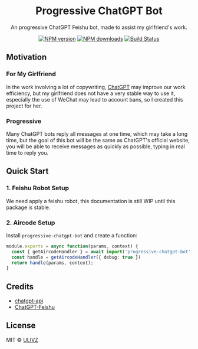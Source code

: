 <h1 align="center">Progressive ChatGPT Bot</h1>

<p align="center">
    An progressive ChatGPT Feishu bot, made to assist my girlfriend's work.
</p>

<p align="center">
    <a href="https://npmjs.com/package/progressive-chatgpt-bot"><img src="https://img.shields.io/npm/v/progressive-chatgpt-bot.svg?style=flat" alt="NPM version"></a> 
    <a href="https://npmjs.com/package/progressive-chatgpt-bot"><img src="https://img.shields.io/npm/dm/progressive-chatgpt-bot.svg?style=flat" alt="NPM downloads"></a> 
    <a href="https://circleci.com/gh/saojs/progressive-chatgpt-bot"><img src="https://img.shields.io/circleci/project/saojs/progressive-chatgpt-bot/master.svg?style=flat" alt="Build Status"></a> 
</p>

## Motivation

### For My Girlfriend

In the work involving a lot of copywriting, [ChatGPT](https://openai.com/blog/chatgpt/) may improve our work efficiency, but my girlfriend does not have a very stable way to use it, especially the use of WeChat may lead to account bans, so I created this project for her.

### Progressive

Many ChatGPT bots reply all messages at one time, which may take a long time, but the goal of this bot will be the same as ChatGPT's official website, you will be able to receive messages as quickly as possible, typing in real time to reply you.


## Quick Start

### 1. Feishu Robot Setup

We need apply a feishu robot, this documentation is still WIP until this package is stable. 

### 2. Aircode Setup

Install `progressive-chatgpt-bot` and create a function:

```ts
module.exports = async function(params, context) {
  const { getAircodeHandler } = await import('progressive-chatgpt-bot');
  const handle = getAircodeHandler({ debug: true })
  return handle(params, context);
}
```

## Credits

- [chatgpt-api](https://github.com/bestony/chatgpt-api)
- [ChatGPT-Feishu](https://github.com/bestony/ChatGPT-Feishu)

## License

MIT &copy; [ULIVZ](https://github.com/ulivz)
